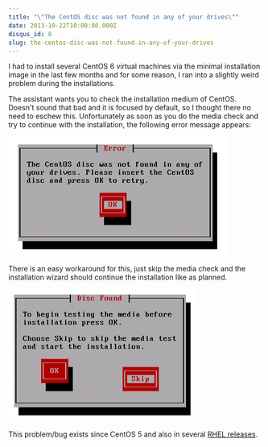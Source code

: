 ```yaml
---
title: "\"The CentOS disc was not found in any of your drives\""
date: 2013-10-22T10:00:00.000Z
disqus_id: 8
slug: the-centos-disc-was-not-found-in-any-of-your-drives
---
```


I had to install several CentOS 6 virtual machines via the minimal installation image in the last few months and for some reason, I ran into a slightly weird problem during the installations.

The assistant wants you to check the installation medium of CentOS. Doesn't sound that bad and it is focused by default, so I thought there no need to eschew this. Unfortunately as soon as you do the media check and try to continue with the installation, the following error message appears:

![CentOS media check error](/assets/images/posts/the-centos-disc-was-not-found-in-any-of-your-drives/1.png)

There is an easy workaround for this, just skip the media check and the installation wizard should continue the installation like as planned.

![CentOS media check solution](/assets/images/posts/the-centos-disc-was-not-found-in-any-of-your-drives/2.png)

This problem/bug exists since CentOS 5 and also in several [RHEL releases](https://bugzilla.redhat.com/show_bug.cgi?id=470033).
